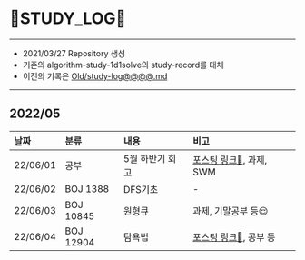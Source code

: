 # 📜STUDY_LOG📜
---
- 2021/03/27 Repository 생성
- 기존의 algorithm-study-1d1solve의 study-record를 대체
- 이전의 기록은 [Old/study-log@@@@.md](https://github.com/Oriburger/oriburger_study_log/blob/main/Old/study_log_2021.md)
---

## 2022/05

<div markdown="1">

|날짜|분류|내용|비고|
|:----|:----|:----|:----|
|22/06/01|공부|5월 하반기 회고|[포스팅 링크📑](https://blog.naver.com/uss425/222755060322), 과제, SWM |
|22/06/02|BOJ 1388|DFS기초|-|
|22/06/03|BOJ 10845|원형큐|과제, 기말공부 등😌|
|22/06/04|BOJ 12904|탐욕법|[포스팅 링크📑](https://blog.naver.com/uss425/222759658744), 공부 등|
</div>

<!--

- 📔📚📙📘📗📒📃📜📄📑

-->
